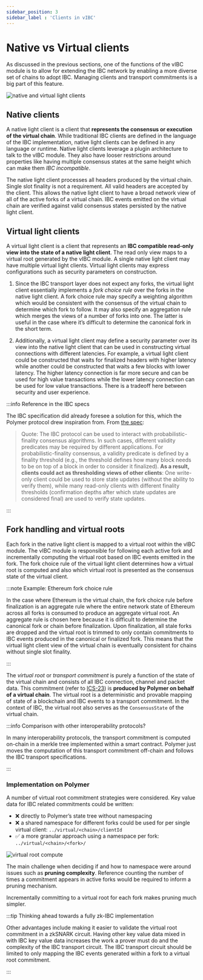 ```yaml
---
sidebar_position: 3
sidebar_label : 'Clients in vIBC'
---
```


# Native vs Virtual clients

As discussed in the previous sections, one of the functions of the vIBC module is to allow for extending the IBC network by enabling a more diverse set of chains to adopt IBC. Managing clients and transport commitments is a big part of this feature.

![native and virtual light clients](../../../../static/img/learn/native-virtual.png)

## Native clients

A native light client is a client that **represents the consensus or execution of the virtual chain**. While traditional IBC clients are defined in the language of the IBC implementation, native light clients can be defined in any language or runtime. Native light clients leverage a plugin architecture to talk to the vIBC module. They also have looser restrictions around properties like having multiple consensus states at the same height which can make them _IBC incompatible_.

The native light client processes all headers produced by the virtual chain. Single slot finality is not a requirement. All valid headers are accepted by the client. This allows the native light client to have a broad network view of all of the active forks of a virtual chain. IBC events emitted on the virtual chain are verified against valid consensus states persisted by the native light client. 

## Virtual light clients

A virtual light client is a client that represents an **IBC compatible read-only view into the state of a native light client**. The read only view maps to a virtual root generated by the vIBC module. A single native light client may have multiple virtual light clients. Virtual light clients may express configurations such as security parameters on construction.

1. Since the IBC transport layer does not expect any forks, the virtual light client essentially implements a _fork choice rule_ over the forks in the native light client. A fork choice rule may specify a weighting algorithm which would be consistent with the consensus of the virtual chain to determine which fork to follow. It may also specify an aggregation rule which merges the views of a number of forks into one. The latter is useful in the case where it’s difficult to determine the canonical fork in the short term.

2. Additionally, a virtual light client may define a security parameter over its view into the native light client that can be used in constructing virtual connections with different latencies. For example, a virtual light client could be constructed that waits for finalized headers with higher latency while another could be constructed that waits a few blocks with lower latency. The higher latency connection is far more secure and can be used for high value transactions while the lower latency connection can be used for low value transactions. There is a tradeoff here between security and user experience.

:::info Reference in the IBC specs 

The IBC specification did already foresee a solution for this, which the Polymer protocol drew inspiration from. From [the spec](https://github.com/cosmos/ibc/blob/5394ad096835f536a34678acaffd014c14c7d3b3/spec/core/ics-002-client-semantics/README.md#motivation):

> Quote: The IBC protocol can be used to interact with probabilistic-finality consensus algorithms. In such cases, different validity predicates may be required by different applications. For probabilistic-finality consensus, a validity predicate is defined by a finality threshold (e.g., the threshold defines how many block needs to be on top of a block in order to consider it finalized). **As a result, clients could act as thresholding views of other clients**: One write-only client could be used to store state updates (without the ability to verify them), while many read-only clients with different finality thresholds (confirmation depths after which state updates are considered final) are used to verify state updates.

:::

## Fork handling and virtual roots

Each fork in the native light client is mapped to a virtual root within the vIBC module. The vIBC module is responsible for following each active fork and incrementally computing the virtual root based on IBC events emitted in the fork. The fork choice rule of the virtual light client determines how a virtual root is computed and also which virtual root is presented as the consensus state of the virtual client.


:::note Example: Ethereum fork choice rule

In the case where Ethereum is the virtual chain, the fork choice rule before finalization is an aggregate rule where the entire network state of Ethereum across all forks is consumed to produce an aggregate virtual root. An aggregate rule is chosen here because it is difficult to determine the canonical fork or chain before finalization. Upon finalization, all stale forks are dropped and the virtual root is trimmed to only contain commitments to IBC events produced in the canonical or finalized fork. This means that the virtual light client view of the virtual chain is eventually consistent for chains without single slot finality.

:::

The _virtual root_ or _transport commitment_  is purely a function of the state of the virtual chain and consists of all IBC connection, channel and packet data. This commitment (refer to [ICS-23](https://github.com/cosmos/ibc/tree/main/spec/core/ics-023-vector-commitments)) is **produced by Polymer on behalf of a virtual chain**. The virtual root is a deterministic and provable mapping of state of a blockchain and IBC events to a transport commitment. In the context of IBC, the virtual root also serves as the `ConsensusState` of the virtual chain.

:::info Comparison with other interoperability protocols?

In many interoperability protocols, the transport commitment is computed on-chain in a merkle tree implemented within a smart contract. Polymer just moves the computation of this transport commitment off-chain and follows the IBC transport specifications.

:::

### Implementation on Polymer

A number of virtual root commitment strategies were considered. Key value data for IBC related commitments could be written:

- ❌ directly to Polymer’s state tree without namespacing
- ❌ a shared namespace for different forks could be used for per single virtual client: `../virtual/<chain>/clientId` 
- ✅ a more granular approach using a namespace per fork: `../virtual/<chain>/<fork>/`

![virtual root compute](../../../../static/img/learn/fork-root.png)

The main challenge when deciding if and how to namespace were around issues such as **pruning complexity**. Reference counting the  number of times a commitment appears in active forks would be required to inform a pruning mechanism.

Incrementally committing to a virtual root for each fork makes pruning much simpler. 

:::tip Thinking ahead towards a fully zk-IBC implementation

Other advantages include making it easier to validate the virtual root commitment in a zkSNARK circuit. Having other key value data mixed in with IBC key value data increases the work a prover must do and the complexity of the IBC transport circuit. The IBC transport circuit should be limited to only mapping the IBC events generated within a fork to a virtual root commitment.

:::


